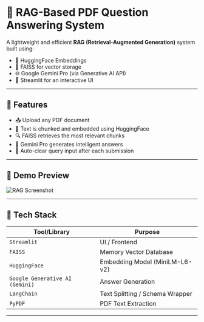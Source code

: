 # 📄 RAG-Based PDF Question Answering System

A lightweight and efficient **RAG (Retrieval-Augmented Generation)** system built using:
- 🤗 HuggingFace Embeddings
- 🧠 FAISS for vector storage
- 🌐 Google Gemini Pro (via Generative AI API)
- 🎈 Streamlit for an interactive UI

---

## 🚀 Features

- 📤 Upload any PDF document
- 🧩 Text is chunked and embedded using HuggingFace
- 🔍 FAISS retrieves the most relevant chunks
- 🤖 Gemini Pro generates intelligent answers
- 🔄 Auto-clear query input after each submission

---

## 📸 Demo Preview

![RAG Screenshot](https://your-screenshot-link-if-any.com)

---

## 🧱 Tech Stack

| Tool/Library         | Purpose                          |
|----------------------|----------------------------------|
| `Streamlit`          | UI / Frontend                    |
| `FAISS`              | Memory Vector Database           |
| `HuggingFace`        | Embedding Model (MiniLM-L6-v2)   |
| `Google Generative AI (Gemini)` | Answer Generation     |
| `LangChain`          | Text Splitting / Schema Wrapper  |
| `PyPDF`              | PDF Text Extraction              |

---
